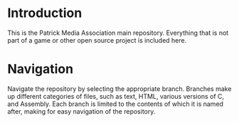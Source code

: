 # Introduction
This is the Patrick Media Association main repository. Everything that is not part of a game or other open source project is included here.

# Navigation
Navigate the repository by selecting the appropriate branch. Branches make up different categories of files, such as text, HTML, various versions of C, and Assembly. Each branch is limited to the contents of which it is named after, making for easy navigation of the repository.
